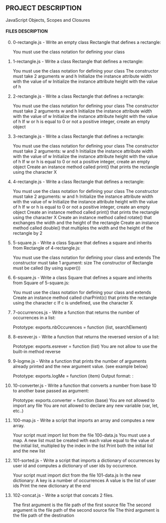 ## PROJECT DESCRIPTION
JavaScript Objects, Scopes and Closures

#### FILES DESCRIPTION
0. 0-rectangle.js - Write an empty class Rectangle that defines a rectangle:

    You must use the class notation for defining your class
    
1. 1-rectangle.js - Write a class Rectangle that defines a rectangle:

    You must use the class notation for defining your class
    The constructor must take 2 arguments w and h
    Initialize the instance attribute width with the value of w
    Initialize the instance attribute height with the value of h

2. 2-rectangle.js - Write a class Rectangle that defines a rectangle:

    You must use the class notation for defining your class
    The constructor must take 2 arguments w and h
    Initialize the instance attribute width with the value of w
    Initialize the instance attribute height with the value of h
    If w or h is equal to 0 or not a positive integer, create an empty object

3. 3-rectangle.js - Write a class Rectangle that defines a rectangle:

    You must use the class notation for defining your class
    The constructor must take 2 arguments: w and h
    Initialize the instance attribute width with the value of w
    Initialize the instance attribute height with the value of h
    If w or h is equal to 0 or not a positive integer, create an empty object
    Create an instance method called print() that prints the rectangle using the character X

4. 4-rectangle.js - Write a class Rectangle that defines a rectangle:

    You must use the class notation for defining your class
    The constructor must take 2 arguments: w and h
    Initialize the instance attribute width with the value of w
    Initialize the instance attribute height with the value of h
    If w or h is equal to 0 or not a positive integer, create an empty object
    Create an instance method called print() that prints the rectangle using the character X
    Create an instance method called rotate() that exchanges the width and the height of the rectangle
    Create an instance method called double() that multiples the width and the height of the rectangle by 2

5. 5-square.js - Write a class Square that defines a square and inherits from Rectangle of 4-rectangle.js:

    You must use the class notation for defining your class and extends
    The constructor must take 1 argument: size
    The constructor of Rectangle must be called (by using super())

6. 6-square.js - Write a class Square that defines a square and inherits from Square of 5-square.js:

    You must use the class notation for defining your class and extends
    Create an instance method called charPrint(c) that prints the rectangle using the character c
    If c is undefined, use the character X

7. 7-occurrences.js - Write a function that returns the number of occurrences in a list:

    Prototype: exports.nbOccurences = function (list, searchElement)
    
8. 8-esrever.js - Write a function that returns the reversed version of a list:

    Prototype: exports.esrever = function (list)
    You are not allow to use the built-in method reverse

9. 9-logme.js - Write a function that prints the number of arguments already printed and the new argument value. (see example below)

    Prototype: exports.logMe = function (item)
    Output format: <number arguments already printed>: <current argument value>

10. 10-converter.js - Write a function that converts a number from base 10 to another base passed as argument:

    Prototype: exports.converter = function (base)
    You are not allowed to import any file
    You are not allowed to declare any new variable (var, let, etc..)

11. 100-map.js - Write a script that imports an array and computes a new array.

    Your script must import list from the file 100-data.js
    You must use a map.
    A new list must be created with each value equal to the value of the initial list, multipled by the index in the list
    Print both the initial list and the new list
		
12. 101-sorted.js - Write a script that imports a dictionary of occurrences by user id and computes a dictionary of user ids by occurrence.

    Your script must import dict from the file 101-data.js
    In the new dictionary:
        A key is a number of occurrences
        A value is the list of user ids
    Print the new dictionary at the end

13. 102-concat.js - Write a script that concats 2 files.

    The first argument is the file path of the first source file
    The second argument is the file path of the second source file
    The third argument is the file path of the destination
	    